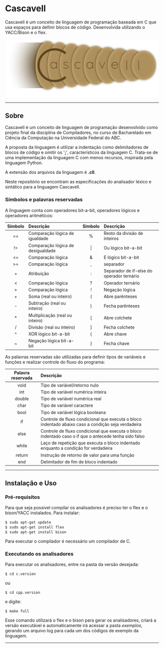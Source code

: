 Cascavell
======

Cascavell é um conceito de linguagem de programação baseada em C que usa espaços para definir blocos de código. Desenvolvida utilizando o YACC/Bison e o flex.

<p align="center">
  <img alt="Logo Cascavell" src="https://raw.githubusercontent.com/HeckRodSav/Cascavell/master/docs/Cascavell_Logo.png" width="500px">
</p>

---


Sobre
------

Cascavell é um conceito de linguagem de programação desenvolvido como projeto final da disciplina de Compiladores, no curso de Bacharelado em Ciência da Computação na Universidade Federal do ABC.

A proposta da linguagem é utilizar a indentação como delimitadores de blocos de código e omitir os '**;**', característicos da linguagem C. Trata-se de uma implementação da linguagem C com menos recursos, inspirada pela linguagem Python.

A extensão dos arquivos da linguagem é **.cll**.

Neste repositório se encontram as especificações do analisador léxico e sintático para a linguagem Cascavell.

### Símbolos e palavras reservadas

A linguagem conta com operadores bit-a-bit, operadores lógicos e operadores aritméticos:

|Símbolo|Descrição|Símbolo|Descrição|
|:-----:|:--------|:-----:|:--------|
|==|Comparação lógica de igualdade|%|Resto da divisão de inteiros|
|!=|Comparação lógica de desigualdade|\||Ou lógico bit-a-bit|
|<=|Comparação lógica|&|E lógico bit-a-bit|
|>=|Comparação lógica|,|separador|
|=|Atribuição|:|Separador de if-else do operador ternário|
|<|Comparação lógica|?|Operador ternário|
|>|Comparação lógica|!|Negação lógica|
|+|Soma (real ou inteiro)|(|Abre parênteses|
|-|Subtração (real ou inteiro)|)|Fecha parênteses|
|*|Multiplicação (real ou inteiro)|[|Abre colchete|
|/|Divisão (real ou inteiro)|]|Fecha colchete|
|^|XOR lógico bit-a-bit|{|Abre chave|
|~|Negação lógica bit-a-bit|}|Fecha chave|

As palavras reservadas são utilizadas para definir tipos de variáveis e funções e realizar controle do fluxo do programa:

|Palavra reservada|Descrição|
|:---------------:|:--------|
|void|Tipo de variável/retorno nulo|
|int|Tipo de variável numérica inteira|
|double|Tipo de variável numérica real|
|char|Tipo de variável caractere|
|bool|Tipo de variável lógica booleana|
|if|Controle de fluxo condicional que executa o bloco indentado abaixo caso a condição seja verdadeira|
|else|Controle de fluxo condicional que executa o bloco indentado caso o if que o antecede tenha sido falso|
|while|Laço de repetição que executa o bloco indentado enquanto a condição for verdadeira|
|return|Instrução de retorno de valor para uma função|
|end|Delimitador de fim de bloco indentado|


---

  
Instalação e Uso
------

### Pré-requisitos

Para que seja possível compilar os analisadores é preciso ter o flex e o bison/YACC instalados. Para instalar:

```console
$ sudo apt-get update
$ sudo apt-get install flex
$ sudo apt-get install bison
```

Para executar o compilador é necessário um compilador de C.

### Executando os analisadores

Para executar os analisadores, entre na pasta da versão desejada:

```console
$ cd c.version
```

ou 

```console
$ cd cpp.version
```

e digite:

```console
$ make full
```

Esse comando utilizará o flex e o bison para gerar os analisadores, criará a versão executável e automaticamente irá acessar a pasta _exemplos_, gerando um arquivo log para cada um dos códigos de exemplo da linguagem.

---
